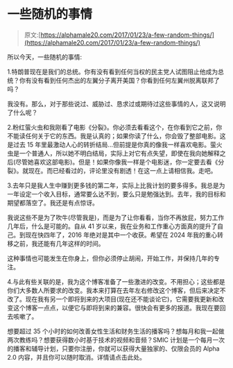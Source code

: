 # 一些随机的事情

> 原文:[https://alphamale20.com/2017/01/23/a-few-random-things/](https://alphamale20.com/2017/01/23/a-few-random-things/)

所以今天，一些随机的事情:

1.特朗普现在是我们的总统。你有没有看到任何当权的民主党人试图阻止他成为总统？你有没有看到任何杰出的左翼分子离开美国？你看到任何左翼州脱离联邦了吗？

我没有。那么，对于那些说过、威胁过、恳求过或期待过这些事情的人，这又说明了什么呢？

2.粉红萤火虫和我刚看了电影《分裂》。你必须去看看这个，在你看到它之前，你不能读任何关于它的东西。我是认真的；如果你读了什么，你会毁了整部电影。这是过去 15 年里最激动人心的转折结局...但前提是你真的像我一样喜欢电影。萤火虫是一个普通人，所以她不明白结局，实际上对它有点失望，即使在我向她解释之后(尽管她喜欢这部电影)。但是！如果你像我一样是个电影迷，你一定要去看《分裂》。就现在。而已经看过的，评论里没有剧透！在这一点上请相信我。走吧。

3.去年只是我人生中赚到更多钱的第二年，实际上比我计划的要多得多。我总是为一年设定一个收入目标，通常要么达不到，要么只是勉强达到。去年，我的目标和期望都落空了。我还是有点惊讶。

我说这些不是为了吹牛(尽管我是)，而是为了让你看看，当你不再放屁，努力工作几年后，什么是可能的。自从 41 岁以来，我在业务和工作重心方面真的提升了自己。到现在快四年了，2016 年绝对是其中一个收获。希望在 2024 年我的重心转移之前，我还能有几年这样的时间。

这种事情也可能发生在你身上，但你必须停止胡闹，开始工作，并保持几年的专注。

4.与此有些关联的是，我为这个博客准备了一些激进的改变。不用担心；这些都是你们大多数人所要求的改变。我本来打算在去年左右修改这个博客，但后来决定不改了。现在我有另一个即将到来的大项目(现在还不能谈论它)，它需要我更新和改变这个博客一点点，以便它与即将到来的兼容。很快会有更多的报道。我现在要回去咳嗽了。

想要超过 35 个小时的如何改善女性生活和财务生活的播客吗？想每月和我一起做两次教练吗？想要获得数小时基于技术的视频和音频？SMIC 计划是一个每月一次的播客和辅导计划，只要你注册，你就可以获得大量独家的、仅限会员的 Alpha 2.0 内容，并且你可以随时取消。详情请点击此处。